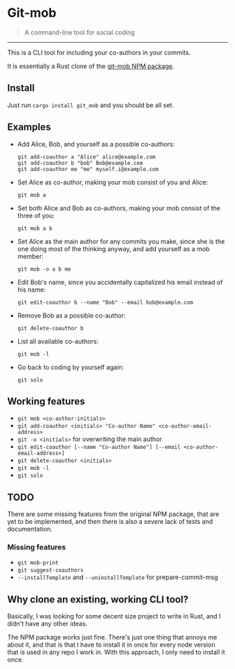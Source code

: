 # Git-mob

> A command-line tool for social coding

---

This is a CLI tool for including your co-authors in your commits.

It is essentially a Rust clone of the [git-mob NPM package](https://www.npmjs.com/package/git-mob).

## Install

Just run `cargo install git_mob` and you should be all set.


## Examples

* Add Alice, Bob, and yourself as a possible co-authors:

      git add-coauthor a "Alice" alice@example.com
      git add-coauthor b "bob" Bob@example.com
      git add-coauthor me "me" myself.i@example.com

* Set Alice as co-author, making your mob consist of you and Alice:

      git mob a

* Set both Alice and Bob as co-authors, making your mob consist of the three of you:

      git mob a b

* Set Alice as the main author for any commits you make, since she is the one doing most of the thinking anyway, and add yourself as a mob member:

      git mob -o a b me

* Edit Bob's name, since you accidentally capitalized his email instead of his name:

      git edit-coauthor b --name "Bob" --email bob@example.com

* Remove Bob as a possible co-author:

      git delete-coauthor b

* List all available co-authors:

      git mob -l

* Go back to coding by yourself again:

      git solo


## Working features

* `git mob <co-author-initials>`
* `git add-coauthor <initials> "Co-author Name" <co-author-email-address>`
* `git -o <initials>` for overwriting the main author
* `git edit-coauthor [--name "Co-author Name"] [--email <co-author-email-address>]`
* `git delete-coauthor <initials>`
* `git mob -l`
* `git solo`


## TODO

There are some missing features from the original NPM package, that are yet to
be implemented, and then there is also a severe lack of tests and documentation.


### Missing features

* `git mob-print`
* `git suggest-coauthors`
* `--installTemplate` and `--uninstallTemplate` for prepare-commit-msg


## Why clone an existing, working CLI tool?

Basically, I was looking for some decent size project to write in Rust, and I
didn't have any other ideas.

The NPM package works just fine. There's just one thing that annoys me about it,
and that is that I have to install it in once for every node version that is
used in any repo I work in. With this approach, I only need to install it once.
